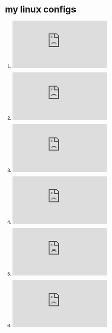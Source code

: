 # my linux configs



1) ![scrcpy on linux ](https://github.com/MrCharouon/my-linux-configs/blob/main/scrcpy.md)

2) ![protonVPN on linux ](https://github.com/MrCharouon/my-linux-configs/blob/main/protonVPN.md)

3) ![‫‪permission‬‬s on linux ](https://github.com/MrCharouon/my-linux-configs/blob/main/‫‪permission‬‬.md)

4) ![‫‪install tor in Arch linux ](https://github.com/MrCharouon/my-linux-configs/blob/main/tor_arch_linux.md)

5) ![‫‪wifi broadcom](https://github.com/MrCharouon/my-linux-configs/blob/main/wifi.md)

6) ![‫‪LAMP Server ](https://github.com/MrCharouon/my-linux-configs/blob/main/LAMP.md)
